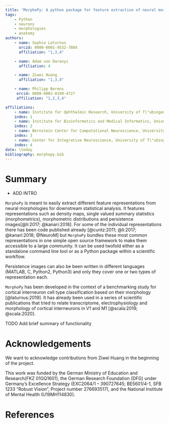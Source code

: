 ```yaml
---
title: 'MorphoPy: A python package for feature extraction of neural morphologies.'
tags:
    - Python
    - neurons
    - morphologies
    - anatomy
authors:
    - name: Sophie Laturnus
      orcid: 0000-0001-9532-788X
      affiliation: "1,3,4"

    - name: Adam von Daranyi
      affiliation: 4

    - name: Ziwei Huang
      affiliation: "1,3,4"

    - name: Philipp Berens
     orcid: 0000-0002-0199-4727
     affiliation: "1,2,3,4"

affiliations:
    - name: Institute for Ophthalmic Research, University of T\"ubingen, Germany
    index: 1
    - name: Institute for Bioinformatics and Medical Informatics, University of T\"ubingen, Germany
    index: 2
    - name: Bernstein Center for Computational Neuroscience, University of T\"ubingen, Germany
    index: 3
    - name: Center for Integrative Neuroscience, University of T\"ubingen, Germany
    index: 4
date: \today
bibliography: morphopy.bib
---
```


# Summary
- ADD INTRO

`MorphoPy` is meant to easily extract different feature representations from neural morphologies for downstream
statistical analysis. It features representations such as density maps, single valued summary statistics (morphometrics),
morphometric distributions and persistence images[@li:2017; @kanari:2018]. For some
of the individual representations there has been code published already [@cuntz:2011; @li:2017; @kanari:2018; @NeuroM]
but `MorphoPy` bundles these most common representations in one simple open source framework to make them accessible
to a large community. It can be used twofold either as a standalone command line tool or as a Python package within a
scientific workflow.

Persistence images can also be
been written in different languages (MATLAB, C, Python2, Python3) and only they cover one or two types of representation
each.

`MorphoPy` has been developed in the context of a benchmarking study for cortical interneuron cell type classification
based on their morphology [@laturnus:2019]. It has already been used in a series of scientific publications that tried
to relate transcriptome, electrophysiology and morphology of cortical interneurons in V1 and M1 [@scala:2019; @scala:2020].

TODO
Add brief summary of functionality

# Acknowledgements
We want to acknowledge contributions from Ziwei Huang in the beginning of the project.

This work was funded by the German Ministry of Education and Research(FKZ 01GQ1601), the German Research Foundation (DFG)
under Germany’s Excellence Strategy (EXC2064/1 – 390727645; BE5601/4-1, SFB 1233 “Robust Vision”, Project number 276693517),
and the National Institute of Mental Health (U19MH114830).

# References